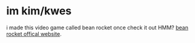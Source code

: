 # im kim/kwes
i made this video game called bean rocket once
check it out HMM?
[bean rocket offical website](https://kwes.github.io/).
